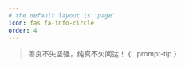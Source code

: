 ```yaml
---
# the default layout is 'page'
icon: fas fa-info-circle
order: 4
---
```


> 善良不失坚强，纯真不欠闻达！
{: .prompt-tip }
